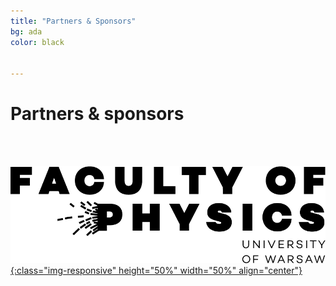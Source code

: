 ```yaml
---
title: "Partners & Sponsors"
bg: ada
color: black


---
```


# Partners & sponsors

<br><br>

<a href="https://www.fuw.edu.pl/faculty-of-physics-home.html">![test image size](/img/sponsors/logo_FUW.png?style=centerme){:class="img-responsive" height="50%" width="50%" align="center"}</a>


<br><br>
